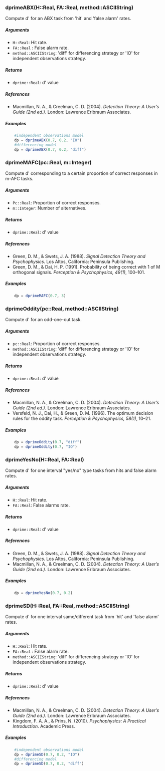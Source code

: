 ### dprimeABX(H::Real, FA::Real, method::ASCIIString)

Compute d' for an ABX task from 'hit' and 'false alarm' rates.

##### Arguments

* `H::Real`: Hit rate.
* `FA::Real` : False alarm rate.
* `method::ASCIIString`: 'diff' for differencing strategy or 'IO' for independent observations strategy.

##### Returns

* `dprime::Real`: d' value

##### References

* Macmillan, N. A., & Creelman, C. D. (2004). _Detection Theory: A User’s Guide (2nd ed.)_. London: Lawrence Erlbraum Associates.

##### Examples

```julia
    #independent observations model
    dp = dprimeABX(0.7, 0.2, "IO")
    #differencing model
    dp = dprimeABX(0.7, 0.2, "diff")
```

### dprimeMAFC(pc::Real, m::Integer)

Compute d' corresponding to a certain proportion of correct
responses in m-AFC tasks.

##### Arguments

* `Pc::Real`: Proportion of correct responses.
* `m::Integer`: Number of alternatives.

##### Returns

* `dprime::Real`: d' value

##### References

* Green, D. M., & Swets, J. A. (1988). _Signal Detection Theory and Psychophysics_. Los Altos, California: Peninsula Publishing.
* Green, D. M., & Dai, H. P. (1991). Probability of being correct with 1 of M orthogonal signals. _Perception & Psychophysics, 49(1)_, 100–101.

##### Examples

```julia
    dp = dprimeMAFC(0.7, 3)
```


### dprimeOddity(pc::Real, method::ASCIIString)

Compute d' for an odd-one-out task.

##### Arguments

* `pc::Real`: Proportion of correct responses.
* `method::ASCIIString`: 'diff' for differencing strategy or 'IO' for independent observations strategy.

##### Returns

* `dprime::Real`: d' value

##### References

* Macmillan, N. A., & Creelman, C. D. (2004). _Detection Theory: A User’s Guide (2nd ed.)_. London: Lawrence Erlbraum Associates.
* Versfeld, N. J., Dai, H., & Green, D. M. (1996). The optimum decision rules for the oddity task. _Perception & Psychophysics, 58(1)_, 10–21.

##### Examples

```julia
    dp = dprimeOddity(0.7, "diff")
    dp = dprimeOddity(0.7, "IO")
```


### dprimeYesNo(H::Real, FA::Real)

Compute d' for one interval "yes/no" type tasks from hits and false alarm rates.

##### Arguments

* `H::Real`: Hit rate.
* `FA::Real`: False alarms rate.

##### Returns

* `dprime::Real`: d' value

##### References

* Green, D. M., & Swets, J. A. (1988). _Signal Detection Theory and Psychophysics_. Los Altos, California: Peninsula Publishing.
* Macmillan, N. A., & Creelman, C. D. (2004). _Detection Theory: A User’s Guide (2nd ed.)_. London: Lawrence Erlbraum Associates.

##### Examples

```julia
    dp = dprimeYesNo(0.7, 0.2)
```


### dprimeSD(H::Real, FA::Real, method::ASCIIString)

Compute d' for one interval same/different task from 'hit' and 'false alarm' rates.

##### Arguments

* `H::Real`: Hit rate.
* `FA::Real` : False alarm rate.
* `method::ASCIIString`: 'diff' for differencing strategy or 'IO' for independent observations strategy.

##### Returns

* `dprime::Real`: d' value

##### References

* Macmillan, N. A., & Creelman, C. D. (2004). _Detection Theory: A User’s Guide (2nd ed.)_. London: Lawrence Erlbraum Associates.
* Kingdom, F. A. A., & Prins, N. (2010). _Psychophysics: A Practical Introduction_. Academic Press.

##### Examples

```julia
    #independent observations model
    dp = dprimeSD(0.7, 0.2, "IO")
    #differencing model
    dp = dprimeSD(0.7, 0.2, "diff")
```

